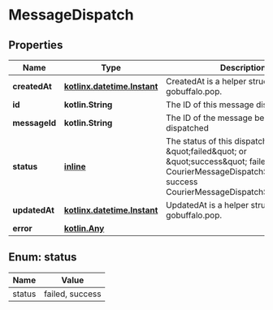 
# MessageDispatch

## Properties
| Name | Type | Description | Notes |
| ------------ | ------------- | ------------- | ------------- |
| **createdAt** | [**kotlinx.datetime.Instant**](kotlinx.datetime.Instant.md) | CreatedAt is a helper struct field for gobuffalo.pop. |  |
| **id** | **kotlin.String** | The ID of this message dispatch |  |
| **messageId** | **kotlin.String** | The ID of the message being dispatched |  |
| **status** | [**inline**](#Status) | The status of this dispatch Either \&quot;failed\&quot; or \&quot;success\&quot; failed CourierMessageDispatchStatusFailed success CourierMessageDispatchStatusSuccess |  |
| **updatedAt** | [**kotlinx.datetime.Instant**](kotlinx.datetime.Instant.md) | UpdatedAt is a helper struct field for gobuffalo.pop. |  |
| **error** | [**kotlin.Any**](.md) |  |  [optional] |


<a id="Status"></a>
## Enum: status
| Name | Value |
| ---- | ----- |
| status | failed, success |



